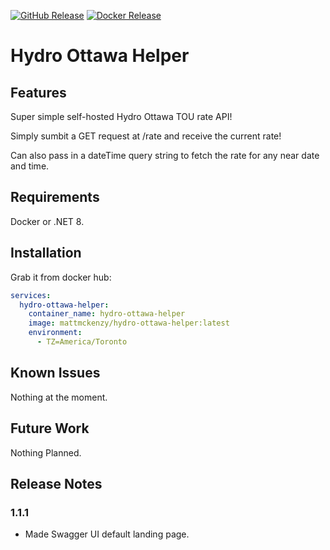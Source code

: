 [<img alt="GitHub Release" src="https://img.shields.io/github/v/release/mattmckenzy/hydro-ottawa-helper?logo=github&color=forestgreen">](https://github.com/mattmckenzy/hydro-ottawa-helper)
[<img alt="Docker Release" src="https://img.shields.io/docker/v/mattmckenzy/hydro-ottawa-helper/latest?logo=docker">](https://hub.docker.com/r/mattmckenzy/hydro-ottawa-helper)

# Hydro Ottawa Helper

## Features

Super simple self-hosted Hydro Ottawa TOU rate API!

Simply sumbit a GET request at /rate and receive the current rate!

Can also pass in a dateTime query string to fetch the rate for any near date and time.


## Requirements

Docker or .NET 8.


## Installation

Grab it from docker hub:

``` docker-compose.yaml
services:
  hydro-ottawa-helper:
    container_name: hydro-ottawa-helper
    image: mattmckenzy/hydro-ottawa-helper:latest
    environment:
      - TZ=America/Toronto
```


## Known Issues

Nothing at the moment.


## Future Work

Nothing Planned.


## Release Notes

### 1.1.1

- Made Swagger UI default landing page.
